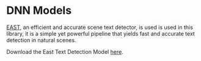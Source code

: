 # DNN Models

[EAST](https://arxiv.org/abs/1704.03155v2), an efficient and accurate scene text detector, is used is used in this library, it is a simple yet powerful pipeline that yields fast and accurate text detection in natural scenes.

Download the East Text Detection
Model [here](https://www.dropbox.com/s/r2ingd0l3zt8hxs/frozen_east_text_detection.tar.gz?dl=1).
